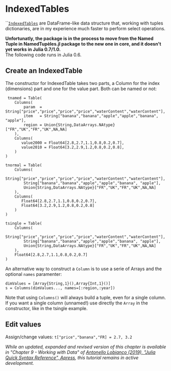 # IndexedTables

\`\`[`IndexedTables`](https://github.com/JuliaComputing/IndexedTables.jl) are DataFrame-like data structure that, working with tuples dictionaries, are in my experience much faster to perform select operations.

**Unfortunatly, the package is in the process to move from the Named Tuple in NamedTupèles.jl package to the new one in core, and it doesn't yet works in Julia 0.7/1.0.**  
The following code runs in Julia 0.6.

## Create an IndexedTable

The constructor for IndexedTable takes two parts, a Column for the index \(dimensions\) part and one for the value part. Both can be named or not:

```text
 tnamed = Table(
    Columns(
        param  = String["price","price","price","price","waterContent","waterContent"],
        item   = String["banana","banana","apple","apple","banana", "apple"],
        region = Union{String,DataArrays.NAtype}["FR","UK","FR","UK",NA,NA]
    ),
    Columns(
       value2000 = Float64[2.8,2.7,1.1,0.8,0.2,0.7],
       value2010 = Float64[3.2,2.9,1.2,0.8,0.2,0.8],
    )
)

tnormal = Table(
    Columns(
        String["price","price","price","price","waterContent","waterContent"],
        String["banana","banana","apple","apple","banana", "apple"],
        Union{String,DataArrays.NAtype}["FR","UK","FR","UK",NA,NA]
    ),
    Columns(
       Float64[2.8,2.7,1.1,0.8,0.2,0.7],
       Float64[3.2,2.9,1.2,0.8,0.2,0.8]
    )
) 

tsingle = Table(
    Columns(
        String["price","price","price","price","waterContent","waterContent"],
        String["banana","banana","apple","apple","banana", "apple"],
        Union{String,DataArrays.NAtype}["FR","UK","FR","UK",NA,NA]
    ),
    Float64[2.8,2.7,1.1,0.8,0.2,0.7]
)
```

An alternative way to construct a `Column` is to use a serie of Arrays and the optional `names` paramenter:

```text
dimValues = [Array{String,1}(),Array{Int,1}()]
s = Columns(dimValues..., names=[:region,:year])
```

Note that using `Columns()` will always build a tuple, even for a single column. If you want a single column \(unnamed!\) use directly the `Array` in the constructor, like in the tsingle example.

## Edit values

Assign/change values: `t["price","banana","FR] = 2.7, 3.2`

_While an updated, expanded and revised version of this chapter is available in "Chapter 9 - Working with Data" of [Antonello Lobianco (2019), "Julia Quick Syntax Reference", Apress](https://julia-book.com), this tutorial remains in active development._
